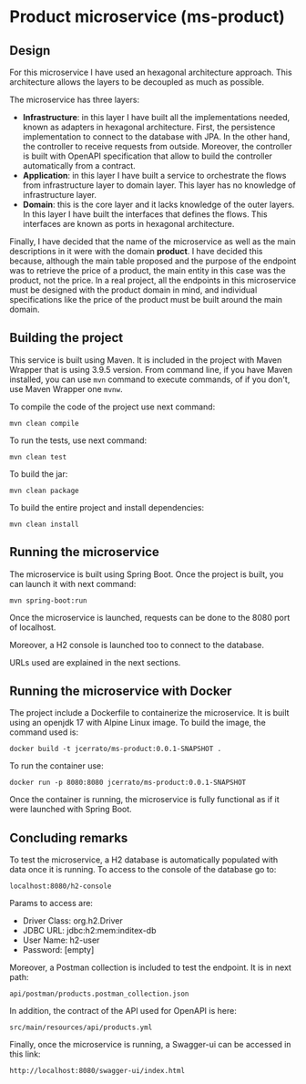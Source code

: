# Product microservice (ms-product)

## Design
For this microservice I have used an hexagonal architecture approach. This architecture allows the layers to be decoupled as much as possible.

The microservice has three layers:

- **Infrastructure**: in this layer I have built all the implementations needed, known as adapters in hexagonal architecture. First, the persistence implementation to connect to the database with JPA. In the other hand, the controller to receive requests from outside. Moreover, the controller is built with OpenAPI specification that allow to build the controller automatically from a contract.
- **Application**: in this layer I have built a service to orchestrate the flows from infrastructure layer to domain layer. This layer has no knowledge of infrastructure layer.
- **Domain**: this is the core layer and it lacks knowledge of the outer layers. In this layer I have built the interfaces that defines the flows. This interfaces are known as ports in hexagonal architecture.

Finally, I have decided that the name of the microservice as well as the main descriptions in it were with the domain **product**. I have decided this because, although the main table proposed and the purpose of the endpoint was to retrieve the price of a product, the main entity in this case was the product, not the price. In a real project, all the endpoints in this microservice must be designed with the product domain in mind, and individual specifications like the price of the product must be built around the main domain.

## Building the project

This service is built using Maven. It is included in the project with Maven Wrapper that is using 3.9.5 version. From command line, if you have Maven installed, you can use `mvn` command to execute commands, of if you don't, use Maven Wrapper one `mvnw`.

To compile the code of the project use next command:

`mvn clean compile`

To run the tests, use next command:

`mvn clean test`

To build the jar:

`mvn clean package`

To build the entire project and install dependencies:

`mvn clean install`

## Running the microservice

The microservice is built using Spring Boot. Once the project is built, you can launch it with next command:

`mvn spring-boot:run` 

Once the microservice is launched, requests can be done to the 8080 port of localhost. 

Moreover, a H2 console is launched too to connect to the database.

URLs used are explained in the next sections.

## Running the microservice with Docker

The project include a Dockerfile to containerize the microservice. It is built using an openjdk 17 with Alpine Linux image. To build the image, the command used is:

`docker build -t jcerrato/ms-product:0.0.1-SNAPSHOT .`

To run the container use:

`docker run -p 8080:8080 jcerrato/ms-product:0.0.1-SNAPSHOT`

Once the container is running, the microservice is fully functional as if it were launched with Spring Boot.

## Concluding remarks

To test the microservice, a H2 database is automatically populated with data once it is running. To access to the console of the database go to:

`localhost:8080/h2-console`

Params to access are:

- Driver Class: org.h2.Driver
- JDBC URL: jdbc:h2:mem:inditex-db
- User Name: h2-user
- Password: [empty]

Moreover, a Postman collection is included to test the endpoint. It is in next path:

`api/postman/products.postman_collection.json`

In addition, the contract of the API used for OpenAPI is here:

`src/main/resources/api/products.yml`

Finally, once the microservice is running, a Swagger-ui can be accessed in this link:

`http://localhost:8080/swagger-ui/index.html`

